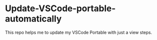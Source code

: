 # Update-VSCode-portable-automatically

This repo helps me to update my VSCode Portable with just a view steps.
